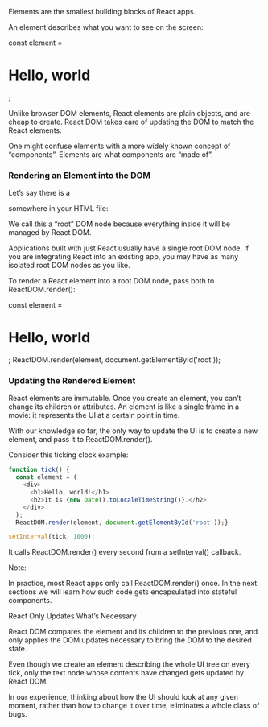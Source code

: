 Elements are the smallest building blocks of React apps.

An element describes what you want to see on the screen:

const element = <h1>Hello, world</h1>;

Unlike browser DOM elements, React elements are plain objects, and are cheap to create. React DOM takes care of updating the DOM to match the React elements.

One might confuse elements with a more widely known concept of “components”. Elements are what components are “made of”.



### Rendering an Element into the DOM

Let’s say there is a <div> somewhere in your HTML file:

<div id="root"></div>

We call this a “root” DOM node because everything inside it will be managed by React DOM.

Applications built with just React usually have a single root DOM node. If you are integrating React into an existing app, you may have as many isolated root DOM nodes as you like.

To render a React element into a root DOM node, pass both to ReactDOM.render():

const element = <h1>Hello, world</h1>;
ReactDOM.render(element, document.getElementById('root'));




### Updating the Rendered Element

React elements are immutable. Once you create an element, you can’t change its children or attributes. An element is like a single frame in a movie: it represents the UI at a certain point in time.

With our knowledge so far, the only way to update the UI is to create a new element, and pass it to ReactDOM.render().

Consider this ticking clock example:

```js
function tick() {
  const element = (
    <div>
      <h1>Hello, world!</h1>
      <h2>It is {new Date().toLocaleTimeString()}.</h2>
    </div>
  );
  ReactDOM.render(element, document.getElementById('root'));}

setInterval(tick, 1000);
```

It calls ReactDOM.render() every second from a setInterval() callback.

Note:

In practice, most React apps only call ReactDOM.render() once. In the next sections we will learn how such code gets encapsulated into stateful components.


React Only Updates What’s Necessary

React DOM compares the element and its children to the previous one, and only applies the DOM updates necessary to bring the DOM to the desired state.

Even though we create an element describing the whole UI tree on every tick, only the text node whose contents have changed gets updated by React DOM.

In our experience, thinking about how the UI should look at any given moment, rather than how to change it over time, eliminates a whole class of bugs.

